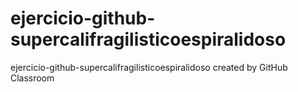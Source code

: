 # ejercicio-github-supercalifragilisticoespiralidoso
ejercicio-github-supercalifragilisticoespiralidoso created by GitHub Classroom
